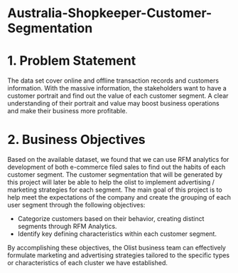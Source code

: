 # Australia-Shopkeeper-Customer-Segmentation
# 1. Problem Statement

The data set cover online and offline transaction records and customers information. With the massive information, the stakeholders want to have a customer portrait and find out the value of each customer segment.  A clear understanding of their portrait and value may boost business operations and make their business more profitable.
# 2. Business Objectives
Based on the available dataset, we found that we can use RFM analytics for development of both e-commerce filed sales to find out the habits of each customer segment. The customer segmentation that will be generated by this project will later be able to help the olist to implement advertising / marketing strategies for each segment. The main goal of this project is to help meet the expectations of the company and create the grouping of each user segment through the following objectives:

*   Categorize customers based on their behavior, creating distinct segments through RFM Analytics.
*   Identify key defining characteristics within each customer segment.

By accomplishing these objectives, the Olist business team can effectively formulate marketing and advertising strategies tailored to the specific types or characteristics of each cluster we have established.
